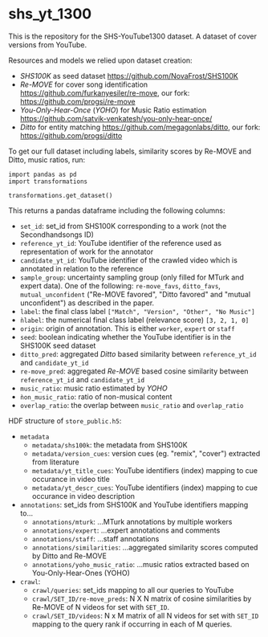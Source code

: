 # shs_yt_1300
This is the repository for the SHS-YouTube1300 dataset. A dataset of cover versions from YouTube.

Resources and models we relied upon dataset creation:
- *SHS100K* as seed dataset https://github.com/NovaFrost/SHS100K
- *Re-MOVE* for cover song identification https://github.com/furkanyesiler/re-move, our fork: https://github.com/progsi/re-move  
- *You-Only-Hear-Once* (*YOHO*) for Music Ratio estimation https://github.com/satvik-venkatesh/you-only-hear-once/
- *Ditto* for entity matching https://github.com/megagonlabs/ditto, our fork: https://github.com/progsi/ditto

To get our full dataset including labels, similarity scores by Re-MOVE and Ditto, music ratios, run:


```
import pandas as pd
import transformations

transformations.get_dataset()
```

This returns a pandas dataframe including the following columns:
- `set_id`: set_id from SHS100K corresponding to a work (not the Secondhandsongs ID)
- `reference_yt_id`: YouTube identifier of the reference used as representation of work for the annotator
- `candidate_yt_id`: YouTube identifier of the crawled video which is annotated in relation to the reference
- `sample_group`: uncertainty sampling group (only filled for MTurk and expert data). One of the following: `re-move_favs`, `ditto_favs`, `mutual_unconfident` ("Re-MOVE favored", "Ditto favored" and "mutual unconfident") as described in the paper.
- `label`: the final class label `["Match", "Version", "Other", "No Music"]`
- `ǹlabel`: the numerical final class label (relevance score) `[3, 2, 1, 0]`
- `origin`: origin of annotation. This is either `worker`, `expert` or `staff`
- `seed`: boolean indicating whether the YouTube identifier is in the SHS100K seed dataset
- `ditto_pred`: aggregated *Ditto* based similarity between `reference_yt_id` and `candidate_yt_id`
- `re-move_pred`: aggregated *Re-MOVE* based cosine similarity between `reference_yt_id` and `candidate_yt_id`
- `music_ratio`: music ratio estimated by *YOHO*
- `ǹon_music_ratio`: ratio of non-musical content
- `overlap_ratio`: the overlap between `music_ratio` and `overlap_ratio` 

HDF structure of `store_public.h5`:
- `metadata`
  - `metadata/shs100k`: the metadata from SHS100K
  - `metadata/version_cues`: version cues (eg. "remix", "cover") extracted from literature
  - `metadata/yt_title_cues`: YouTube identifiers (index) mapping to cue occurance in video title
  - `metadata/yt_descr_cues`: YouTube identifiers (index) mapping to cue occurance in video description
- `annotations`: set_ids from SHS100K and YouTube identifiers mapping to...
  - `annotations/mturk`:  ...MTurk annotations by multiple workers
  - `annotations/expert`: ...expert annotations and comments
  - `annotations/staff`: ...staff annotations
  - `annotations/similarities`: ...aggregated similarity scores computed by Ditto and Re-MOVE
  - `annotations/yoho_music_ratio`: ...music ratios extracted based on You-Only-Hear-Ones (YOHO)
- `crawl`: 
  - `crawl/queries`: set_ids mapping to all our queries to YouTube
  - `crawl/SET_ID/re-move_preds`: N X N matrix of cosine similarities by Re-MOVE of N videos for set with `SET_ID`.
  - `crawl/SET_ID/videos`: N x M matrix of all N videos for set with `SET_ID` mapping to the query rank if occurring in each of M queries.
